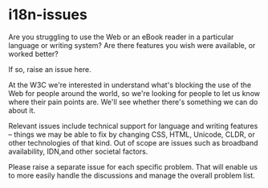 # i18n-issues


Are you struggling to use the Web or an eBook reader in a particular language or writing system?  Are there features you wish were available, or worked better?

If so, raise an issue here.

At the W3C we're interested in understand what's blocking the use of the Web for people around the world, so we're looking for people to let us know where their pain points are.  We'll see whether there's something we can do about it.

Relevant issues include technical support for language and writing features – things we may be able to fix by changing CSS, HTML, Unicode, CLDR, or other technologies of that kind. Out of scope are issues such as broadband availability, IDN,and other societal factors.

Please raise a separate issue for each specific problem.  That will enable us to more easily handle the discussions and manage the overall problem list.
